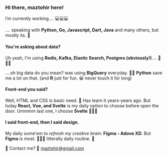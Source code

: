 ### Hi there, maztohir here!

I’m currently working.... :computer::computer::computer:

.... speaking with **Python, Go, Javascript, Dart, Java** and many others, but mostly its. :information_desk_person:

#### You're asking about data?

Uh yeah, I'm using **Redis, Kafka, Elastic Search, Postgres (obviously!)**.... :floppy_disk::floppy_disk::floppy_disk:

....oh big data do you mean? was using **BigQuery** everyday. :mag_right::mag_right: **Python** save me a lot on that. (and **R** just for fun. :grinning: never touch it for long)

#### Front-end you said?

Well, HTML and CSS is basic need. :kiss: Has learn it years-years ago. But today **React, Vue, and Svelte** is my daily option to choose before open the door. Ummmm last one, I choose **Svelte** :love_letter::love_letter::love_letter:

#### I said front-end, then I said design.

My daily some'em to *refresh my creative brain*: **Figma - Adove XD**. But **Figma** is most. :love_letter::love_letter::love_letter: litterally daily routine. :couplekiss:

:email:
Contact me? :email: maztohir@gmail.com
